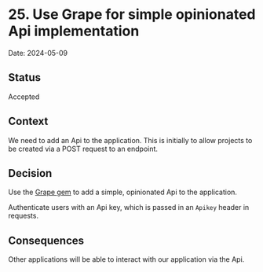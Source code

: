 # 25. Use Grape for simple opinionated Api implementation

Date: 2024-05-09

## Status

Accepted

## Context

We need to add an Api to the application. This is initially to allow projects to
be created via a POST request to an endpoint.

## Decision

Use the [Grape gem](https://github.com/ruby-grape/grape/) to add a simple,
opinionated Api to the application.

Authenticate users with an Api key, which is passed in an `Apikey` header in
requests.

## Consequences

Other applications will be able to interact with our application via the Api.
